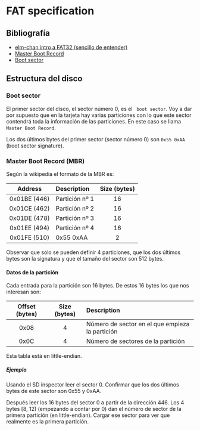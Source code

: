 # FAT specification


## Bibliografía

* [elm-chan intro a FAT32 (sencillo de entender)](http://elm-chan.org/docs/fat_e.html)
* [Master Boot Record](https://en.wikipedia.org/wiki/Master_boot_record)
* [Boot sector](https://en.wikipedia.org/wiki/Boot_sector)

## Estructura del disco

### Boot sector

El primer sector del disco, el sector número 0, es el ` boot sector`. Voy a
dar por supuesto que en la tarjeta hay varias particiones con lo que este
sector contendrá toda la información de las particiones. En este caso se llama
`Master Boot Record`.

Los dos últimos bytes del primer sector (sector número 0) son `0x55 0xAA`
(boot sector signature). 

### Master Boot Record (MBR)

Según la wikipedia el formato de la MBR es:

| Address | Description | Size (bytes) |
|:-------:|:------------|:------------:|
|0x01BE (446) | Partición nº 1 | 16 |
|0x01CE (462) | Partición nº 2 | 16 |
|0x01DE (478) | Partición nº 3 | 16 |
|0x01EE (494) | Partición nº 4 | 16 |
|0x01FE (510) | 0x55 0xAA | 2 |

Observar que solo se pueden definir 4 particiones, que los dos últimos bytes
son la signatura y que el tamaño del sector son 512 bytes.

#### Datos de la partición

Cada entrada para la partición son 16 bytes. De estos 16 bytes los que nos
interesan son:

| Offset (bytes) | Size (bytes) | Description |
| :-------------:|:------------:|:------------|
| 0x08           | 4  | Número de sector en el que empieza la partición |
| 0x0C           | 4  | Número de sectores de la partición |

Esta tabla está en little-endian.


##### Ejemplo

Usando el SD inspector leer el sector 0. Confirmar que los dos últimos bytes
de este sector son 0x55 y 0xAA.

Después leer los 16 bytes del sector 0 a partir de la dirección 446. Los 4
bytes [8, 12) (empezando a contar por 0) dan el número de sector de la primera
partición (en little-endian). Cargar ese sector para ver que realmente es la
primera partición.




